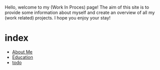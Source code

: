 Hello, welcome to my (Work In Proces) page! The aim of this site is to provide some information about myself and create an overview of all my (work related) projects. I hope you enjoy your stay!

# index

- [About Me](about.md)
- [Education](education.md)
- [todo](todo.md)